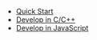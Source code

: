 - [Quick Start](setup.md)
- [Develop in C/C++](develop-in-c.md)
- [Develop in JavaScript](develop-in-js.md)
